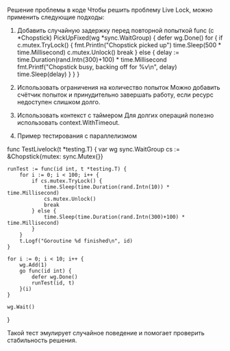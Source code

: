 Решение проблемы в коде
Чтобы решить проблему Live Lock, можно применить следующие подходы:

1.	Добавить случайную задержку перед повторной попыткой
func (c *Chopstick) PickUpFixed(wg *sync.WaitGroup) {
    defer wg.Done()
    for {
        if c.mutex.TryLock() {
            fmt.Println("Chopstick picked up")
            time.Sleep(500 * time.Millisecond)
            c.mutex.Unlock()
            break
        } else {
            delay := time.Duration(rand.Intn(300)+100) * time.Millisecond
            fmt.Printf("Chopstick busy, backing off for %v\n", delay)
            time.Sleep(delay)
        }
    }
}

2. Использовать ограничения на количество попыток
Можно добавить счётчик попыток и принудительно завершать работу, если ресурс недоступен слишком долго.
3. Использовать контекст с таймером
Для долгих операций полезно использовать context.WithTimeout.

6. Пример тестирования с параллелизмом

func TestLivelock(t *testing.T) {
    var wg sync.WaitGroup
    cs := &Chopstick{mutex: sync.Mutex{}}

    runTest := func(id int, t *testing.T) {
        for i := 0; i < 100; i++ {
            if cs.mutex.TryLock() {
                time.Sleep(time.Duration(rand.Intn(10)) * time.Millisecond)
                cs.mutex.Unlock()
                break
            } else {
                time.Sleep(time.Duration(rand.Intn(300)+100) * time.Millisecond)
            }
        }
        t.Logf("Goroutine %d finished\n", id)
    }

    for i := 0; i < 10; i++ {
        wg.Add(1)
        go func(id int) {
            defer wg.Done()
            runTest(id, t)
        }(i)
    }

    wg.Wait()
}

Такой тест эмулирует случайное поведение и помогает проверить стабильность решения.


